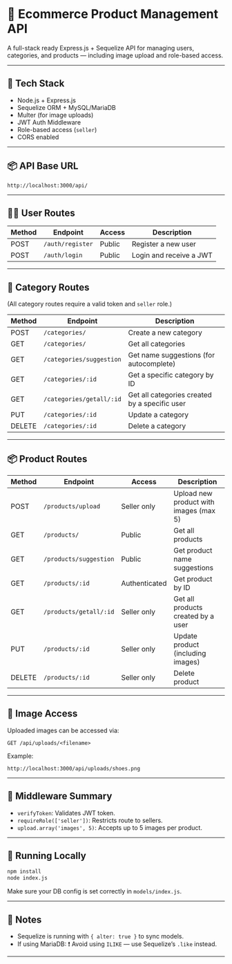 
# 🛒 Ecommerce Product Management API

A full-stack ready Express.js + Sequelize API for managing users, categories, and products — including image upload and role-based access.

---

## 🧠 Tech Stack

- Node.js + Express.js
- Sequelize ORM + MySQL/MariaDB
- Multer (for image uploads)
- JWT Auth Middleware
- Role-based access (`seller`)
- CORS enabled

---

## 📦 API Base URL

```
http://localhost:3000/api/
```

---

## 🧑‍💼 User Routes

| Method | Endpoint               | Access  | Description                  |
|--------|------------------------|---------|------------------------------|
| POST   | `/auth/register`       | Public  | Register a new user         |
| POST   | `/auth/login`          | Public  | Login and receive a JWT     |

---

## 📁 Category Routes

(All category routes require a valid token and `seller` role.)

| Method | Endpoint                     | Description                                  |
|--------|------------------------------|----------------------------------------------|
| POST   | `/categories/`               | Create a new category                        |
| GET    | `/categories/`               | Get all categories                           |
| GET    | `/categories/suggestion`     | Get name suggestions (for autocomplete)      |
| GET    | `/categories/:id`            | Get a specific category by ID                |
| GET    | `/categories/getall/:id`     | Get all categories created by a specific user|
| PUT    | `/categories/:id`            | Update a category                            |
| DELETE | `/categories/:id`            | Delete a category                            |

---

## 📦 Product Routes

| Method | Endpoint                    | Access         | Description                               |
|--------|-----------------------------|----------------|-------------------------------------------|
| POST   | `/products/upload`          | Seller only    | Upload new product with images (max 5)    |
| GET    | `/products/`                | Public         | Get all products                          |
| GET    | `/products/suggestion`      | Public         | Get product name suggestions              |
| GET    | `/products/:id`             | Authenticated  | Get product by ID                         |
| GET    | `/products/getall/:id`      | Seller only    | Get all products created by a user        |
| PUT    | `/products/:id`             | Seller only    | Update product (including images)         |
| DELETE | `/products/:id`             | Seller only    | Delete product                            |

---

## 📂 Image Access

Uploaded images can be accessed via:

```
GET /api/uploads/<filename>
```

Example:
```
http://localhost:3000/api/uploads/shoes.png
```

---

## 🔐 Middleware Summary

- `verifyToken`: Validates JWT token.
- `requireRole(['seller'])`: Restricts route to sellers.
- `upload.array('images', 5)`: Accepts up to 5 images per product.

---

## 🏁 Running Locally

```bash
npm install
node index.js
```

Make sure your DB config is set correctly in `models/index.js`.

---

## 💬 Notes

- Sequelize is running with `{ alter: true }` to sync models.
- If using MariaDB: ❗ Avoid using `ILIKE` — use Sequelize’s `.like` instead.

---